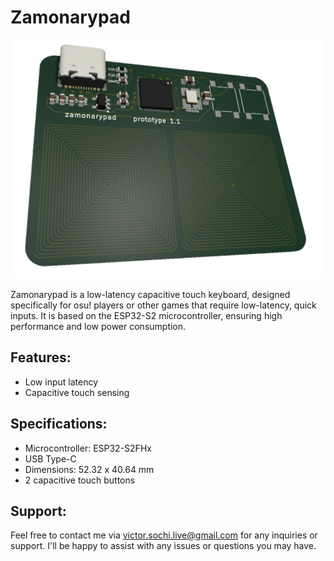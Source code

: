 # Zamonarypad

![Zamonarypad Keyboard](images/kicad-1.png)

Zamonarypad is a low-latency capacitive touch keyboard, designed specifically for osu! players or other games that require low-latency, quick inputs. It is based on the ESP32-S2 microcontroller, ensuring high performance and low power consumption.

## Features:
- Low input latency
- Capacitive touch sensing

## Specifications:
- Microcontroller: ESP32-S2FHx
- USB Type-C
- Dimensions: 52.32 x 40.64 mm
- 2 capacitive touch buttons

## Support:
Feel free to contact me via victor.sochi.live@gmail.com for any inquiries or support. I'll be happy to assist with any issues or questions you may have.
